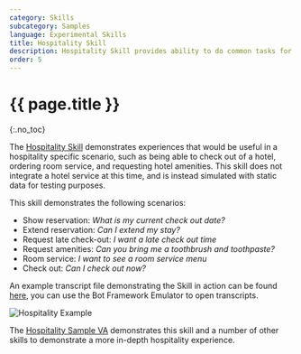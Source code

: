 ```yaml
---
category: Skills
subcategory: Samples
language: Experimental Skills
title: Hospitality Skill
description: Hospitality Skill provides ability to do common tasks for hotel and other hospitality scenarios.
order: 5
---
```


# {{ page.title }}
{:.no_toc}

The [Hospitality Skill]({{site.repo}}/tree/master/skills/src/csharp/experimental/hospitalityskill) demonstrates experiences that would be useful in a hospitality specific scenario, such as being able to check out of a hotel, ordering room service, and requesting hotel amenities. This skill does not integrate a hotel service at this time, and is instead simulated with static data for testing purposes.

This skill demonstrates the following scenarios:
- Show reservation: *What is my current check out date?*
- Extend reservation: *Can I extend my stay?*
- Request late check-out: *I want a late check out time* 
- Request amenities: *Can you bring me a toothbrush and toothpaste?*
- Room service: *I want to see a room service menu*
- Check out: *Can I check out now?*

An example transcript file demonstrating the Skill in action can be found [here]({{site.baseurl}}/assets/transcripts/skills-hospitality.transcript), you can use the Bot Framework Emulator to open transcripts.

![Hospitality Example]({{site.baseurl}}/assets/images/skills-hospitality-transcript.png)

The [Hospitality Sample VA]({{site.baseurl}}/reference/samples/hospitalitysample) demonstrates this skill and a number of other skills to demonstrate a more in-depth hospitality experience.